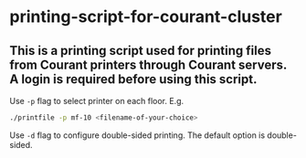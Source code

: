 # printing-script-for-courant-cluster

This is a printing script used for printing files from Courant printers through Courant servers. A login is required before using this script.
---
Use `-p` flag to select printer on each floor. E.g.
```bash
./printfile -p mf-10 <filename-of-your-choice>
```

Use `-d` flag to configure double-sided printing. The default option is double-sided.
